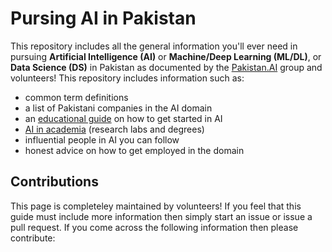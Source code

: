 # Pursing AI in Pakistan
This repository includes all the general information you'll ever need in pursuing **Artificial Intelligence (AI)** or **Machine/Deep Learning (ML/DL)**, or **Data Science (DS)** in Pakistan as documented by the [Pakistan.AI](https://www.facebook.com/groups/1045006612234229/) group and volunteers! This repository includes information such as:
- common term definitions
- a list of Pakistani companies in the AI domain
- an [educational guide](https://github.com/PakistanAI/Educational_guide) on how to get started in AI
- [AI in academia](/ai_in_academia.md) (research labs and degrees)
- influential people in AI you can follow
- honest advice on how to get employed in the domain

## Contributions
This page is completeley maintained by volunteers! If you feel that this guide must include more information then simply start an issue or issue a pull request. If you come across the following information then please contribute:
